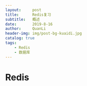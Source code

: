 ```yaml
---
layout:     post
title:      Redis复习
subtitle:   概述
date:       2019-8-16
author:     QuanLi
header-img: img/post-bg-kuaidi.jpg
catalog: true
tags:
    - Redis
    - 数据库
---
```


# Redis

